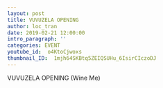 ```yaml
---
layout: post
title: VUVUZELA OPENING
author: loc_tran
date: 2019-02-21 12:00:00
intro_paragraph: ''
categories: EVENT
youtube_id:  o4KtoCjwoxs
thumbnail_ID:  1mjh64SKBtq5ZEIQSUHu_6IsirCIczoDJ
---
```

VUVUZELA OPENING (Wine Me)
